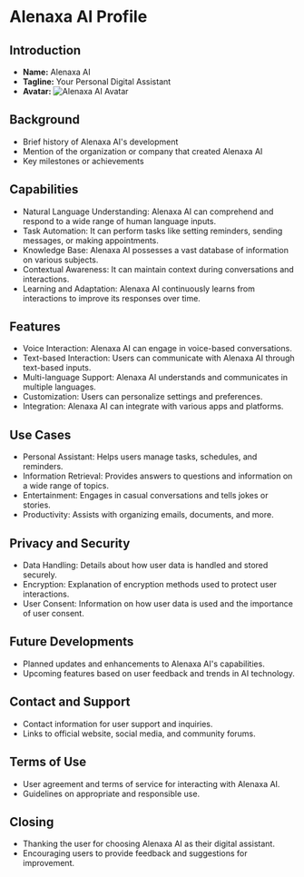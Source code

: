 # Alenaxa AI Profile

## Introduction
- **Name:** Alenaxa AI
- **Tagline:** Your Personal Digital Assistant
- **Avatar:** ![Alenaxa AI Avatar]("https://avatars.githubusercontent.com/u/116441842?s=400&u=e718faa4f0d37883642022de2f7843a689a59383&v=4")

## Background
- Brief history of Alenaxa AI's development
- Mention of the organization or company that created Alenaxa AI
- Key milestones or achievements

## Capabilities
- Natural Language Understanding: Alenaxa AI can comprehend and respond to a wide range of human language inputs.
- Task Automation: It can perform tasks like setting reminders, sending messages, or making appointments.
- Knowledge Base: Alenaxa AI possesses a vast database of information on various subjects.
- Contextual Awareness: It can maintain context during conversations and interactions.
- Learning and Adaptation: Alenaxa AI continuously learns from interactions to improve its responses over time.

## Features
- Voice Interaction: Alenaxa AI can engage in voice-based conversations.
- Text-based Interaction: Users can communicate with Alenaxa AI through text-based inputs.
- Multi-language Support: Alenaxa AI understands and communicates in multiple languages.
- Customization: Users can personalize settings and preferences.
- Integration: Alenaxa AI can integrate with various apps and platforms.

## Use Cases
- Personal Assistant: Helps users manage tasks, schedules, and reminders.
- Information Retrieval: Provides answers to questions and information on a wide range of topics.
- Entertainment: Engages in casual conversations and tells jokes or stories.
- Productivity: Assists with organizing emails, documents, and more.

## Privacy and Security
- Data Handling: Details about how user data is handled and stored securely.
- Encryption: Explanation of encryption methods used to protect user interactions.
- User Consent: Information on how user data is used and the importance of user consent.

## Future Developments
- Planned updates and enhancements to Alenaxa AI's capabilities.
- Upcoming features based on user feedback and trends in AI technology.

## Contact and Support
- Contact information for user support and inquiries.
- Links to official website, social media, and community forums.

## Terms of Use
- User agreement and terms of service for interacting with Alenaxa AI.
- Guidelines on appropriate and responsible use.

## Closing
- Thanking the user for choosing Alenaxa AI as their digital assistant.
- Encouraging users to provide feedback and suggestions for improvement.
